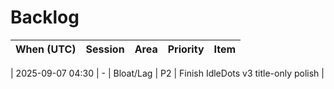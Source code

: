 # Backlog

| When (UTC) | Session | Area | Priority | Item |
|---|---|---|---|---|

| 2025-09-07 04:30 | - | Bloat/Lag | P2 | Finish IdleDots v3 title-only polish |
